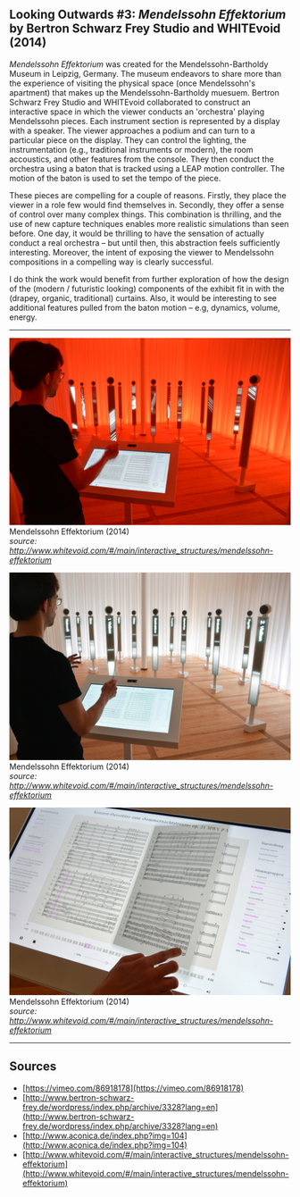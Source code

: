 ## Looking Outwards #3: *Mendelssohn Effektorium* by Bertron Schwarz Frey Studio and WHITEvoid (2014)

*Mendelssohn Effektorium* was created for the Mendelssohn-Bartholdy Museum in Leipzig, Germany. The museum endeavors to share more than the experience of visiting the physical space (once Mendelssohn's apartment) that makes up the Mendelssohn-Bartholdy muesuem. Bertron Schwarz Frey Studio and WHITEvoid collaborated to construct an interactive space in which the viewer conducts an 'orchestra' playing Mendelssohn pieces. Each instrument section is represented by a display with a speaker. The viewer approaches a podium and can turn to a particular piece on the display. They can control the lighting, the instrumentation (e.g., traditional instruments or modern), the room accoustics, and other features from the console. They then conduct the orchestra using a baton that is tracked using a LEAP motion controller. The motion of the baton is used to set the tempo of the piece.

These pieces are compelling for a couple of reasons. Firstly, they place the viewer in a role few would find themselves in. Secondly, they offer a sense of control over many complex things. This combination is thrilling, and the use of new capture techniques enables more realistic simulations than seen before. One day, it would be thrilling to have the sensation of actually conduct a real orchestra – but until then, this abstraction feels sufficiently interesting. Moreover, the intent of exposing the viewer to Mendelssohn compositions in a compelling way is clearly successful.

I do think the work would benefit from further exploration of how the design of the (modern / futuristic looking) components of the exhibit fit in with the (drapey, organic, traditional) curtains. Also, it would be interesting to see additional features pulled from the baton motion – e.g, dynamics, volume, energy.

---

![Mendelssohn Effektorium](./media/lookingoutwards/3-1.jpg)  
Mendelssohn Effektorium (2014)  
*source: http://www.whitevoid.com/#/main/interactive_structures/mendelssohn-effektorium*

![Mendelssohn Effektorium](./media/lookingoutwards/3-2.jpg)  
Mendelssohn Effektorium (2014)  
*source: http://www.whitevoid.com/#/main/interactive_structures/mendelssohn-effektorium*

![Mendelssohn Effektorium](./media/lookingoutwards/3-3.jpg)  
Mendelssohn Effektorium (2014)  
*source: http://www.whitevoid.com/#/main/interactive_structures/mendelssohn-effektorium*

---

## Sources
- [https://vimeo.com/86918178](https://vimeo.com/86918178)
- [http://www.bertron-schwarz-frey.de/wordpress/index.php/archive/3328?lang=en](http://www.bertron-schwarz-frey.de/wordpress/index.php/archive/3328?lang=en)
- [http://www.aconica.de/index.php?img=104](http://www.aconica.de/index.php?img=104)
- [http://www.whitevoid.com/#/main/interactive_structures/mendelssohn-effektorium](http://www.whitevoid.com/#/main/interactive_structures/mendelssohn-effektorium)
